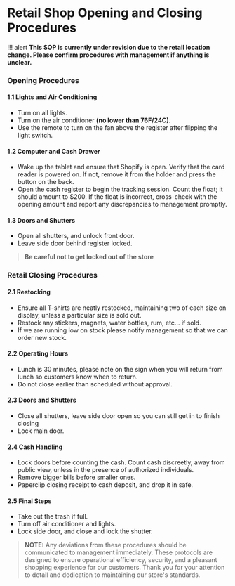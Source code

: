# Retail Shop Opening and Closing Procedures

!!! alert
    **This SOP is currently under revision due to the retail location change. Please confirm procedures with management if anything is unclear.**


### Opening Procedures

#### 1.1 Lights and Air Conditioning
   - Turn on all lights.
   - Turn on the air conditioner **(no lower than 76F/24C)**.
   - Use the remote to turn on the fan above the register after flipping the light switch.

#### 1.2 Computer and Cash Drawer
   - Wake up the tablet and ensure that Shopify is open. Verify that the card reader is powered on. If not, remove it from the holder and press the button on the back.
   - Open the cash register to begin the tracking session. Count the float; it should amount to $200. If the float is incorrect, cross-check with the opening amount and report any discrepancies to management promptly.

#### 1.3 Doors and Shutters
   - Open all shutters, and unlock front door.
   - Leave side door behind register locked.
> **Be careful not to get locked out of the store**

### Retail Closing Procedures

#### 2.1 Restocking
   - Ensure all T-shirts are neatly restocked, maintaining two of each size on display, unless a particular size is sold out.
   - Restock any stickers, magnets, water bottles, rum, etc... if sold.
   - If we are running low on stock please notify management so that we can order new stock.

#### 2.2 Operating Hours
   - Lunch is 30 minutes, please note on the sign when you will return from lunch so customers know when to return.
   - Do not close earlier than scheduled without approval.

#### 2.3 Doors and Shutters
   - Close all shutters, leave side door open so you can still get in to finish closing
   - Lock main door.

#### 2.4 Cash Handling
   - Lock doors before counting the cash. Count cash discreetly, away from public view, unless in the presence of authorized individuals.
   - Remove bigger bills before smaller ones.
   - Paperclip closing receipt to cash deposit, and drop it in safe.

#### 2.5 Final Steps
   - Take out the trash if full.
   - Turn off air conditioner and lights.
   - Lock side door, and close and lock the shutter.

> **NOTE:** Any deviations from these procedures should be communicated to management immediately. These protocols are designed to ensure operational efficiency, security, and a pleasant shopping experience for our customers. Thank you for your attention to detail and dedication to maintaining our store's standards.